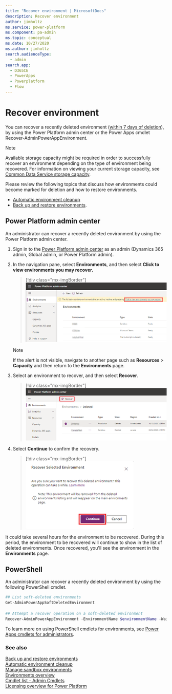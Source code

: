 ```yaml
---
title: "Recover environment | MicrosoftDocs"
description: Recover environment
author: jimholtz
ms.service: power-platform
ms.component: pa-admin
ms.topic: conceptual
ms.date: 10/27/2020
ms.author: jimholtz
search.audienceType: 
  - admin
search.app:
  - D365CE
  - PowerApps
  - Powerplatform
  - Flow
---
```

# Recover environment

You can recover a recently deleted environment ([within 7 days of deletion](backup-restore-environments.md#how-long-are-my-manualon-demand-backups-and-system-backups-retained)), by using the Power Platform admin center or the Power Apps cmdlet Recover-AdminPowerAppEnvironment.

> [!NOTE]
> Available storage capacity might be required in order to successfully recover an environment depending on the type of environment being recovered. For information on viewing your current storage capacity, see [Common Data Service storage capacity](capacity-storage.md). 
> 
> Please review the following topics that discuss how environments could become marked for deletion and how to restore environments.
> - [Automatic environment cleanup](automatic-environment-cleanup.md)
> - [Back up and restore environments](backup-restore-environments.md). 

## Power Platform admin center

An administrator can recover a recently deleted environment by using the Power Platform admin center.

1. Sign in to the [Power Platform admin center](https://admin.powerplatform.microsoft.com) as an admin (Dynamics 365 admin, Global admin, or Power Platform admin).

2. In the navigation pane, select **Environments**, and then select **Click to view environments you may recover.**

   > [!div class="mx-imgBorder"] 
   > ![Restore deleted environments alert](media/restore-delete-alert.png "Restore deleted environments alert")

   > [!NOTE]
   > If the alert is not visible, navigate to another page such as **Resources** > **Capacity** and then return to the **Environments** page.

3. Select an environment to recover, and then select **Recover**.

   > [!div class="mx-imgBorder"] 
   > ![Select Recover](media/restore-delete-select-environment.png "Select Recover")

4. Select **Continue** to confirm the recovery. 

   > [!div class="mx-imgBorder"] 
   > ![Select Continue](media/restore-delete-select-continue.png "Select Continue")

It could take several hours for the environment to be recovered. During this period, the environment to be recovered will continue to show in the list of deleted environments. Once recovered, you'll see the environment in the **Environments** page.

## PowerShell

An administrator can recover a recently deleted environment by using the following PowerShell cmdlet.

```powershell  
## List soft-deleted environments
Get-AdminPowerAppSoftDeletedEnvironment
 
## Attempt a recover operation on a soft-deleted environment
Recover-AdminPowerAppEnvironment -EnvironmentName $environmentName -WaitUntilFinished $true
```  

To learn more on using PowerShell cmdlets for environments, see [Power Apps cmdlets for administrators](powerapps-powershell.md#power-apps-cmdlets-for-administrators).


### See also 
[Back up and restore environments](backup-restore-environments.md) <br />
[Automatic environment cleanup](automatic-environment-cleanup.md) <br />
[Manage sandbox environments](sandbox-environments.md) <br />
[Environments overview](environments-overview.md) <br />
[Cmdlet list - Admin Cmdlets](powerapps-powershell.md#cmdlet-list---admin-cmdlets) <br />
[Licensing overview for Power Platform](pricing-billing-skus.md)

